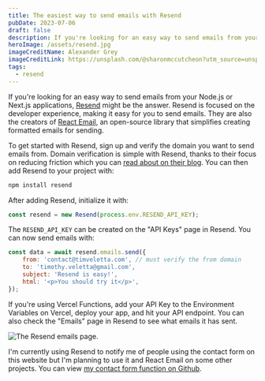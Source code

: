 ```yaml
---
title: The easiest way to send emails with Resend
pubDate: 2023-07-06
draft: false
description: If you're looking for an easy way to send emails from your Node.js or Next.js applications, might be the answer. Find out how to sign up, add Resend to your project and send an email.
heroImage: /assets/resend.jpg
imageCreditName: Alexander Grey
imageCreditLink: https://unsplash.com/@sharonmccutcheon?utm_source=unsplash&utm_medium=referral&utm_content=creditCopyText
tags:
  - resend
---
```


If you're looking for an easy way to send emails from your Node.js or Next.js applications, [Resend](https://resend.com) might be the answer. Resend is focused on the developer experience, making it easy for you to send emails. They are also the creators of [React Email](https://react.email/), an open-source library that simplifies creating formatted emails for sending.

To get started with Resend, sign up and verify the domain you want to send emails from. Domain verification is simple with Resend, thanks to their focus on reducing friction which you can [read about on their blog](https://resend.com/blog/new-domain-verification-experience). You can then add Resend to your project with:

```sh
npm install resend
```

After adding Resend, initialize it with:

```javascript
const resend = new Resend(process.env.RESEND_API_KEY);
```

The `RESEND_API_KEY` can be created on the "API Keys" page in Resend. You can now send emails with:

```javascript
const data = await resend.emails.send({
	from: 'contact@timveletta.com', // must verify the from domain
	to: 'timothy.veletta@gmail.com',
	subject: 'Resend is easy!',
	html: '<p>You should try it</p>',
});
```

If you're using Vercel Functions, add your API Key to the Environment Variables on Vercel, deploy your app, and hit your API endpoint. You can also check the "Emails" page in Resend to see what emails it has sent.

![The Resend emails page.](/assets/resend-emails.png 'The Resend emails page.')

I'm currently using Resend to notify me of people using the contact form on this website but I'm planning to use it and React Email on some other projects. You can view [my contact form function on Github](https://github.com/timveletta/timveletta-com/blob/main/api/contact.js).
